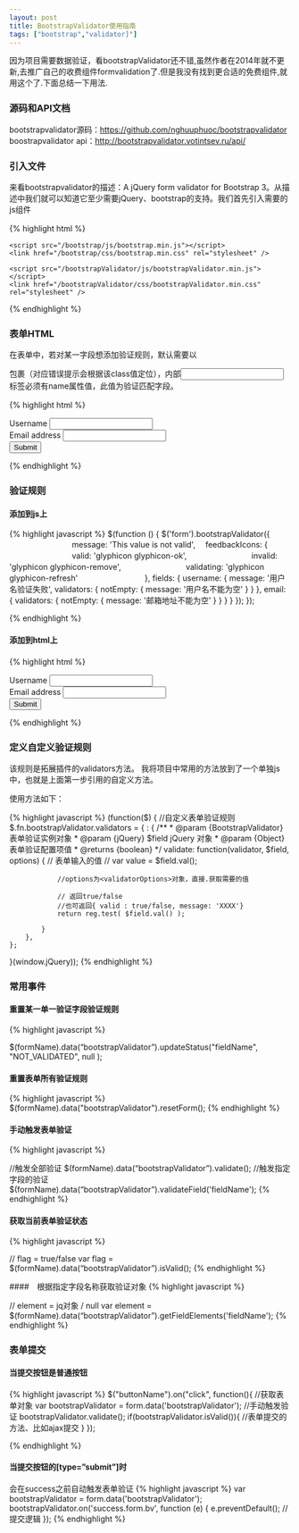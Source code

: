 ```yaml
---
layout: post
title: BootstrapValidator使用指南
tags: ["bootstrap","validator]"]
---
```


因为项目需要数据验证，看bootstrapValidator还不错,虽然作者在2014年就不更新,去推广自己的收费组件formvalidation了.但是我没有找到更合适的免费组件,就用这个了.下面总结一下用法.



### 源码和API文档

bootstrapvalidator源码：https://github.com/nghuuphuoc/bootstrapvalidator
boostrapvalidator api：http://bootstrapvalidator.votintsev.ru/api/



### 引入文件

来看bootstrapvalidator的描述：A jQuery form validator for Bootstrap 3。从描述中我们就可以知道它至少需要jQuery、bootstrap的支持。我们首先引入需要的js组件

{% highlight html %}
　　 <script src="/scripts/jquery-1.10.2.js"></script>

    <script src="/bootstrap/js/bootstrap.min.js"></script>
    <link href="/bootstrap/css/bootstrap.min.css" rel="stylesheet" />

    <script src="/bootstrapValidator/js/bootstrapValidator.min.js"></script>
    <link href="/bootstrapValidator/css/bootstrapValidator.min.css" rel="stylesheet" />

{% endhighlight %}

### 表单HTML

在表单中，若对某一字段想添加验证规则，默认需要以<div class=”form-group”></div>包裹（对应错误提示会根据该class值定位），内部<input class="form-control" />标签必须有name属性值，此值为验证匹配字段。

{% highlight html %}
　　　　　<form>
            <div class="form-group">
                <label>Username</label>
                <input type="text" class="form-control" name="username" />
            </div>
            <div class="form-group">
                <label>Email address</label>
                <input type="text" class="form-control" name="email" />
            </div>
            <div class="form-group">
                <button type="submit" name="submit" class="btn btn-primary">Submit</button>
            </div>
        </form>
{% endhighlight %}

### 验证规则

#### 添加到js上
{% highlight javascript %}
    $(function () {
        $('form').bootstrapValidator({
　　　　　　　　message: 'This value is not valid',
            　feedbackIcons: {
                　　　　　　　　valid: 'glyphicon glyphicon-ok',
                　　　　　　　　invalid: 'glyphicon glyphicon-remove',
                　　　　　　　　validating: 'glyphicon glyphicon-refresh'
            　　　　　　　　   },
            fields: {
                username: {
                    message: '用户名验证失败',
                    validators: {
                        notEmpty: {
                            message: '用户名不能为空'
                        }
                    }
                },
                email: {
                    validators: {
                        notEmpty: {
                            message: '邮箱地址不能为空'
                        }
                    }
                }
            }
        });
    });


{% endhighlight %}

#### 添加到html上

{% highlight html %}
　　　　　<form>
            <div class="form-group">
                <label>Username</label>
                <input type="text" class="form-control" name="username" 
                data-bv-message="用户名不合法"
                required
                data-bv-notempty-message="用户名不能为空"
                pattern="[a-zA-Z0-9]+"
                data-bv-regexp-message="用户名只能包含字母和数字"/>
            </div>
            <div class="form-group">
                <label>Email address</label>
                <input type="text" class="form-control" name="email" 
                required
                data-bv-notempty-message="Email不能为空"/>
            </div>
            <div class="form-group">
                <button type="submit" name="submit" class="btn btn-primary">Submit</button>
            </div>
        </form>
{% endhighlight %}

### 定义自定义验证规则

该规则是拓展插件的validators方法。 
我将项目中常用的方法放到了一个单独js中，也就是上面第一步引用的自定义方法。

使用方法如下：

{% highlight javascript %}
(function($) {
    //自定义表单验证规则
    $.fn.bootstrapValidator.validators = {
        <validatorName> : {
            /**
             * @param {BootstrapValidator} 表单验证实例对象
             * @param {jQuery} $field jQuery 对象
             * @param {Object} 表单验证配置项值
             * @returns {boolean}
             */
            validate: function(validator, $field, options) {
                // 表单输入的值
                // var value = $field.val();

                //options为<validatorOptions>对象，直接.获取需要的值

                // 返回true/false
                //也可返回{ valid : true/false, message: 'XXXX'}
                return reg.test( $field.val() );

            }
        },
    };
}(window.jQuery));
{% endhighlight %}

### 常用事件
#### 重置某一单一验证字段验证规则
{% highlight javascript %}

$(formName).data(“bootstrapValidator”).updateStatus("fieldName",  "NOT_VALIDATED",  null );

#### 重置表单所有验证规则
{% highlight javascript %}
$(formName).data("bootstrapValidator").resetForm();
{% endhighlight %}

#### 手动触发表单验证
{% highlight javascript %}

//触发全部验证
$(formName).data(“bootstrapValidator”).validate();
//触发指定字段的验证
$(formName).data(“bootstrapValidator”).validateField('fieldName');
{% endhighlight %}


#### 获取当前表单验证状态
{% highlight javascript %}

// flag = true/false 
var flag = $(formName).data(“bootstrapValidator”).isValid();
{% endhighlight %}


####　根据指定字段名称获取验证对象
{% highlight javascript %}

// element = jq对象 / null
var element = $(formName).data(“bootstrapValidator”).getFieldElements('fieldName');
{% endhighlight %}


### 表单提交

#### 当提交按钮是普通按钮 
{% highlight javascript %}
 $("buttonName").on("click", function(){
     //获取表单对象
    var bootstrapValidator = form.data('bootstrapValidator');
        //手动触发验证
        bootstrapValidator.validate();
        if(bootstrapValidator.isValid()){
            //表单提交的方法、比如ajax提交
        }
});

{% endhighlight %}

#### 当提交按钮的[type=”submit”]时 

会在success之前自动触发表单验证
{% highlight javascript %}
 var bootstrapValidator = form.data('bootstrapValidator');
    bootstrapValidator.on('success.form.bv', function (e) {
        e.preventDefault();
        //提交逻辑
    });
{% endhighlight %}
